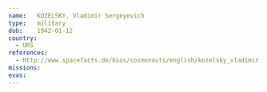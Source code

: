 ```yaml
---
name:	KOZELSKY, Vladimir Sergeyevich 
type:	military
dob:	1942-01-12
country:
  - URS
references:
  - http://www.spacefacts.de/bios/cosmonauts/english/kozelsky_vladimir.htm
missions:
evas:
---
```


